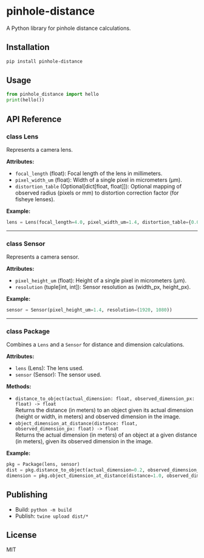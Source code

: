 # pinhole-distance

A Python library for pinhole distance calculations.

## Installation

```bash
pip install pinhole-distance
```

## Usage

```python
from pinhole_distance import hello
print(hello())
```

## API Reference

### class Lens
Represents a camera lens.

**Attributes:**
- `focal_length` (float): Focal length of the lens in millimeters.
- `pixel_width_um` (float): Width of a single pixel in micrometers (μm).
- `distortion_table` (Optional[dict[float, float]]): Optional mapping of observed radius (pixels or mm) to distortion correction factor (for fisheye lenses).

**Example:**
```python
lens = Lens(focal_length=4.0, pixel_width_um=1.4, distortion_table={0.0: 1.0, 100.0: 0.98})
```

---

### class Sensor
Represents a camera sensor.

**Attributes:**
- `pixel_height_um` (float): Height of a single pixel in micrometers (μm).
- `resolution` (tuple[int, int]): Sensor resolution as (width_px, height_px).

**Example:**
```python
sensor = Sensor(pixel_height_um=1.4, resolution=(1920, 1080))
```

---

### class Package
Combines a `Lens` and a `Sensor` for distance and dimension calculations.

**Attributes:**
- `lens` (Lens): The lens used.
- `sensor` (Sensor): The sensor used.

**Methods:**
- `distance_to_object(actual_dimension: float, observed_dimension_px: float) -> float`  
  Returns the distance (in meters) to an object given its actual dimension (height or width, in meters) and observed dimension in the image.
- `object_dimension_at_distance(distance: float, observed_dimension_px: float) -> float`  
  Returns the actual dimension (in meters) of an object at a given distance (in meters), given its observed dimension in the image.

**Example:**
```python
pkg = Package(lens, sensor)
dist = pkg.distance_to_object(actual_dimension=0.2, observed_dimension_px=150)
dimension = pkg.object_dimension_at_distance(distance=1.0, observed_dimension_px=150)
```

## Publishing

- Build: `python -m build`
- Publish: `twine upload dist/*`

## License

MIT
